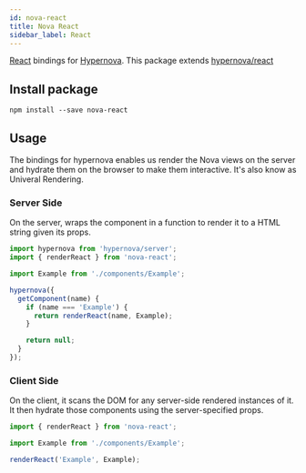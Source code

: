 ```yaml
---
id: nova-react
title: Nova React
sidebar_label: React
---
```


[React](https://reactjs.org/) bindings for [Hypernova](https://github.com/airbnb/hypernova). This package extends [hypernova/react](https://github.com/airbnb/hypernova-react)

## Install package

```shell
npm install --save nova-react
```

## Usage
The bindings for hypernova enables us render the Nova views on the server and hydrate them on the browser to make them interactive. It's also know as Univeral Rendering.  

### Server Side

On the server, wraps the component in a function to render it to a HTML string given its props.

```js
import hypernova from 'hypernova/server';
import { renderReact } from 'nova-react';

import Example from './components/Example';

hypernova({
  getComponent(name) {
    if (name === 'Example') {
      return renderReact(name, Example);
    }

    return null;
  }
});

```

### Client Side

On the client, it scans the DOM for any server-side rendered instances of it. It then hydrate those components using the server-specified props.

```js
import { renderReact } from 'nova-react';

import Example from './components/Example';

renderReact('Example', Example);
```